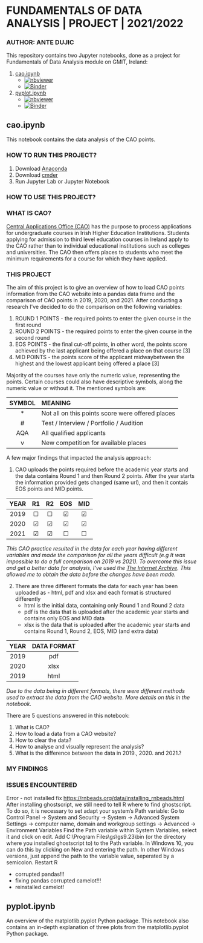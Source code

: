 # FUNDAMENTALS OF DATA ANALYSIS | PROJECT | 2021/2022
### AUTHOR: ANTE DUJIC


This repository contains two Jupyter notebooks, done as a project for Fundamentals of Data Analysis module on GMIT, Ireland:
1. [cao.ipynb](#cao)
    - [![nbviewer](https://raw.githubusercontent.com/jupyter/design/master/logos/Badges/nbviewer_badge.svg)](https://nbviewer.org/github/AnteDujic/Fundamentals-of-Data-Analysis/blob/main/cao.ipynb)
    - [![Binder](https://mybinder.org/badge_logo.svg)](https://mybinder.org/v2/gh/AnteDujic/Fundamentals-of-Data-Analysis/blob/main/cao.ipynb/HEAD)
2. [pyplot.ipynb](#pyplot)
    - [![nbviewer](https://raw.githubusercontent.com/jupyter/design/master/logos/Badges/nbviewer_badge.svg)](https://nbviewer.org/github/AnteDujic/Fundamentals-of-Data-Analysis/blob/main/pyplot.ipynb)
    - [![Binder](https://mybinder.org/badge_logo.svg)](https://mybinder.org/v2/gh/AnteDujic/Fundamentals-of-Data-Analysis/blob/main/pyplot.ipynb/HEAD)

## cao.ipynb <a id='cao'></a>

This notebook contains the data analysis of the CAO points.

### HOW TO RUN THIS PROJECT?

1. Download [Anaconda](https://docs.anaconda.com/anaconda/install/windows/)
2. Download [cmder](https://cmder.net/)
3. Run Jupyter Lab or Jupyter Notebook

### HOW TO USE THIS PROJECT?

### WHAT IS CAO?

[Central Applications Office (CAO)](https://www.cao.ie/) has the purpose to process applications for undergraduate courses in Irish Higher Education Institutions. Students applying for admission to third level education courses in Ireland apply to the CAO rather than to individual educational institutions such as colleges and universities. The CAO then offers places to students who meet the minimum requirements for a course for which they have applied.

### THIS PROJECT

The aim of this project is to give an overview of how to load CAO points information from the CAO website into a pandas data frame and the comparison of CAO points in 2019, 2020, and 2021. After conducting a research I've decided to do the comparison on the following variables:

1. ROUND 1 POINTS - the required points to enter the given course in the first round
2. ROUND 2 POINTS - the required points to enter the given course in the second round
3. EOS POINTS - the final cut-off points, in other word, the points score achieved by the last applicant being offered a place on that course [3]
4. MID POINTS - the points score of the applicant midwaybetween the highest and the lowest applicant being offered a place [3]

Majority of the courses have only the numeric value, representing the points. Certain courses could also have descriptive symbols, along the numeric value or without it. The mentioned symbols are:

| SYMBOL | MEANING |
| :-: | :- |
| * | Not all on this points score were offered places |
| # | Test / Interview / Portfolio / Audition |
| AQA | All qualified applicants |
| v | New competition for available places |
 
 
A few major findings that impacted the analysis approach:

1. CAO uploads the points required before the academic year starts and the data contains Round 1 and then Round 2 points. After the year starts the information provided gets changed (same url), and then it contais EOS points and MID points.

<center>
    
| YEAR | R1 | R2 | EOS | MID |
| :-: | :-: |:-: | :-: | :-: |
| 2019 | &#9744; | &#9744; | &#9745; | &#9745; |
| 2020 | &#9745; | &#9745;  | &#9745;  | &#9745; |
| 2021 | &#9745; | &#9745; | &#9744; | &#9744; |
    
</center>
    
*This CAO practice resulted in the data for each year having different variables and made the comparison for all the years difficult (e.g It was impossible to do a full comparison on 2019 vs 2021). To overcome this issue and get a better data for analysis, I've used the [The Internet Archive](https://web.archive.org/). This allowed me to obtain the data before the changes have been made.*
   
2. There are three different formats the data for each year has been uploaded as - html, pdf and xlsx and each format is structured differently
    - html is the initial data, containing only Round 1 and Round 2 data
    - pdf is the data that is uploaded after the academic year starts and contains only EOS and MID data
    - xlsx is the data that is uploaded after the academic year starts and contains Round 1, Round 2, EOS, MID (and extra data)

<center>
     
| YEAR | DATA FORMAT |
| :-: | :-: |
| 2019 | pdf |
| 2020 | xlsx |
| 2019 | html |

</center>

*Due to the data being in different formats, there were different methods used to extract the data from the CAO website. More details on this in the notebook.*


There are 5 questions answered in this notebook:

1. What is CAO?
2. How to load a data from a CAO website?
3. How to clear the data?
4. How to analyse and visually represent the analysis?
5. What is the difference between the data in 2019., 2020. and 2021.?

### MY FINDINGS

### ISSUES ENCOUNTERED

Error - not installed
fix
https://rnbeads.org/data/installing_rnbeads.html
After installing ghostscript, we still need to tell R where to find ghostscript. To do so, it is necessary to set adapt your system’s Path variable:
Go to Control Panel → System and Security → System → Advanced System Settings → computer name, domain and workgroup settings → Advanced → Environment Variables
Find the Path variable within System Variables, select it and click on edit.
Add C:\Program Files\gs\gs9.23\bin (or the directory where you installed ghostscript to) to the Path variable. In Windows 10, you can do this by clicking on New and entering the path. In other Windows versions, just append the path to the variable value, seperated by a semicolon.
Restart R

- corrupted pandas!!!
- fixing pandas corrupted camelot!!!
- reinstalled camelot!



## pyplot.ipynb <a id='pyplot'></a>

An overview of the matplotlib.pyplot Python package. This notebook also contains an in-depth explanation of three plots from the matplotlib.pyplot Python package.
